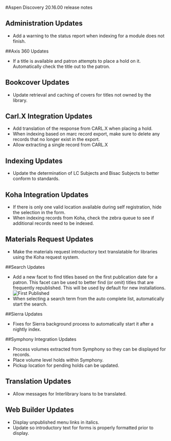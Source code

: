 #Aspen Discovery 20.16.00 release notes
## Administration Updates
- Add a warning to the status report when indexing for a module does not finish. 

##Axis 360 Updates
- If a title is available and patron attempts to place a hold on it. Automatically check the title out to the patron.  

## Bookcover Updates
- Update retrieval and caching of covers for titles not owned by the library.  

## Carl.X Integration Updates
- Add translation of the response from CARL.X when placing a hold.
- When indexing based on marc record export, make sure to delete any records that no longer exist in the export. 
- Allow extracting a single record from CARL.X

## Indexing Updates
- Update the determination of LC Subjects and Bisac Subjects to better conform to standards. 

## Koha Integration Updates
- If there is only one valid location available during self registration, hide the selection in the form. 
- When indexing records from Koha, check the zebra queue to see if additional records need to be indexed. 

## Materials Request Updates
- Make the materials request introductory text translatable for libraries using the Koha request system.

##Search Updates
- Add a new facet to find titles based on the first publication date for a patron. This facet can be used to better find (or omit) titles that are frequently republished.  This will be used by default for new installations.
  ![First Published](/release_notes/images/20_16_00_first_published_facet.png)
- When selecting a search term from the auto complete list, automatically start the search. 

##Sierra Updates
- Fixes for Sierra background process to automatically start it after a nightly index.

##Symphony Integration Updates
- Process volumes extracted from Symphony so they can be displayed for records.
- Place volume level holds within Symphony.  
- Pickup location for pending holds can be updated.

## Translation Updates
- Allow messages for Interlibrary loans to be translated. 

## Web Builder Updates
- Display unpublished menu links in italics. 
- Update so introductory text for forms is properly formatted prior to display.  